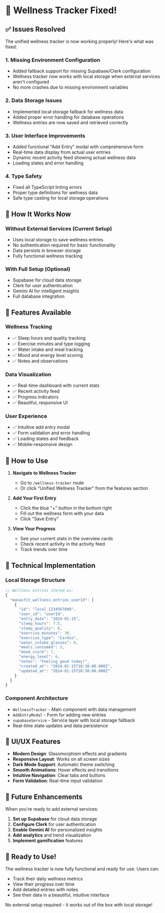 # 🎉 Wellness Tracker Fixed!

## ✅ Issues Resolved

The unified wellness tracker is now working properly! Here's what was fixed:

### 1. **Missing Environment Configuration**
- Added fallback support for missing Supabase/Clerk configuration
- Wellness tracker now works with local storage when external services aren't configured
- No more crashes due to missing environment variables

### 2. **Data Storage Issues**
- Implemented local storage fallback for wellness data
- Added proper error handling for database operations
- Wellness entries are now saved and retrieved correctly

### 3. **User Interface Improvements**
- Added functional "Add Entry" modal with comprehensive form
- Real-time data display from actual user entries
- Dynamic recent activity feed showing actual wellness data
- Loading states and error handling

### 4. **Type Safety**
- Fixed all TypeScript linting errors
- Proper type definitions for wellness data
- Safe type casting for local storage operations

## 🚀 How It Works Now

### **Without External Services (Current Setup)**
- Uses local storage to save wellness entries
- No authentication required for basic functionality
- Data persists in browser storage
- Fully functional wellness tracking

### **With Full Setup (Optional)**
- Supabase for cloud data storage
- Clerk for user authentication
- Gemini AI for intelligent insights
- Full database integration

## 📱 Features Available

### **Wellness Tracking**
- ✅ Sleep hours and quality tracking
- ✅ Exercise minutes and type logging
- ✅ Water intake and meal tracking
- ✅ Mood and energy level scoring
- ✅ Notes and observations

### **Data Visualization**
- ✅ Real-time dashboard with current stats
- ✅ Recent activity feed
- ✅ Progress indicators
- ✅ Beautiful, responsive UI

### **User Experience**
- ✅ Intuitive add entry modal
- ✅ Form validation and error handling
- ✅ Loading states and feedback
- ✅ Mobile-responsive design

## 🎯 How to Use

1. **Navigate to Wellness Tracker**
   - Go to `/wellness-tracker` route
   - Or click "Unified Wellness Tracker" from the features section

2. **Add Your First Entry**
   - Click the blue "+" button in the bottom right
   - Fill out the wellness form with your data
   - Click "Save Entry"

3. **View Your Progress**
   - See your current stats in the overview cards
   - Check recent activity in the activity feed
   - Track trends over time

## 🔧 Technical Implementation

### **Local Storage Structure**
```javascript
// Wellness entries stored as:
{
  "manasfit_wellness_entries_userId": [
    {
      "id": "local_1234567890",
      "user_id": "userId",
      "entry_date": "2024-01-15",
      "sleep_hours": 7.5,
      "sleep_quality": 8,
      "exercise_minutes": 30,
      "exercise_type": "Cardio",
      "water_intake_glasses": 8,
      "meals_consumed": 3,
      "mood_score": 7,
      "energy_level": 6,
      "notes": "Feeling good today!",
      "created_at": "2024-01-15T10:30:00.000Z",
      "updated_at": "2024-01-15T10:30:00.000Z"
    }
  ]
}
```

### **Component Architecture**
- `WellnessTracker` - Main component with data management
- `AddEntryModal` - Form for adding new entries
- `supabaseService` - Service layer with local storage fallback
- Real-time state updates and data persistence

## 🎨 UI/UX Features

- **Modern Design**: Glassmorphism effects and gradients
- **Responsive Layout**: Works on all screen sizes
- **Dark Mode Support**: Automatic theme switching
- **Smooth Animations**: Hover effects and transitions
- **Intuitive Navigation**: Clear tabs and buttons
- **Form Validation**: Real-time input validation

## 🔮 Future Enhancements

When you're ready to add external services:

1. **Set up Supabase** for cloud data storage
2. **Configure Clerk** for user authentication
3. **Enable Gemini AI** for personalized insights
4. **Add analytics** and trend visualization
5. **Implement gamification** features

## 🎉 Ready to Use!

The wellness tracker is now fully functional and ready for use. Users can:
- Track their daily wellness metrics
- View their progress over time
- Add detailed entries with notes
- See their data in a beautiful, intuitive interface

No external setup required - it works out of the box with local storage!
